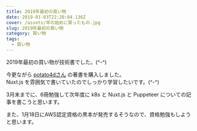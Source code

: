 ```yaml
---
title: 2019年最初の買い物
date: 2019-01-03T22:20:04.136Z
cover: /assets/年の始めに買ったもの.jpg
slug: 2019年最初の買い物
category: 買い物
tags:
  - 買い物
---
```

2019年最初の買い物が技術書でした。(^-^)  

今更ながら [potato4dさん](https://twitter.com/potato4d?lang=ja) の著書を購入しました。  
Nuxt.js を雰囲気で書いていたのでしっかり学習したいです。(^-^)  

3月末までに、6冊勉強して次年度に k8s と Nuxt.js と Puppeteer についての記事を書こうと思います。  

また、1月18日にAWS認定資格の黒本が発売するそうなので、資格勉強もしようと思います。  
